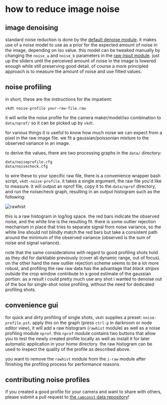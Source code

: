 # how to reduce image noise

## image denoising

standard noise reduction is done by the
[default denoise module](../../../src/pipe/modules/denoise/readme.md).
it makes use of a noise model to use as a prior for the expected amount of
noise in the image, depending on iso value. this model can be tweaked manually
by changing the `noise_a` and `noise_b` parameters in the
[raw input module](../../../src/pipe/modules/i-raw/readme.md).
just up the sliders until the perceived amount of noise in the image is
lowered enough while still preserving good detail.
of course a more principled approach is to measure the amount of noise
and use fitted values.

## noise profiling

in short, these are the instructions for the impatient:

```
vkdt noise-profile your-raw-file.raw
```

it will write the noise profile for the camera maker/model/iso combination to
`data/nprof/` so it can be picked up by `vkdt`.

for various things it is useful to know how much noise we can expect from a
pixel in the raw image file. we fit a gaussian/poissonian mixture to the
observed variance in an image.

to derive the values, there are two processing graphs in the `data/` directory:

```
data/noiseprofile.cfg
data/noisecheck.cfg
```

to wire these to your specific raw file, there is a convenience wrapper bash
script, `vkdt-noise-profile`. it takes a single argument, the raw file
you'd like to measure. it will output an nprof file, copy it to the
`data/nprof` directory, and run the noisecheck graph, resulting in an
output histogram such as the following:

![rawhist](noisehistogram.jpg)

this is a raw histogram in log/log space. the red bars indicate the observed
noise, and the white line is the resulting fit. there is some outlier rejection
mechanism in place that tries to separate signal from noise variance, so the
white line should not blindly match the red bars but take a consistent path
around the minimum of the observed variance (observed is the sum of noise and
signal variance).

note that the same considerations with regard to good profiling shots hold as
they did for darktable previously (cover all dynamic range, out of focus). on
the other hand the new outlier rejection scheme seems to be a lot more robust,
and profiling the raw raw data has the advantage that *black stripes* outside
the crop window contribute to a good estimate of the gaussian portion. as a
result i could pretty much use any shot i wanted to denoise out of the box for
single-shot noise profiling, without the need for dedicated profiling shots.

## convenience gui

for quick and dirty profiling of single shots, `vkdt` supplies a preset:
`noise-profile.pst`. apply this on the graph (press `ctrl-p` in darkroom or
node editor view), it will add a raw histogram (`rawhist` module) as well as a
noise profiling module `nprof`. this `nprof` module contains two buttons
that allow you to test the newly created profile locally as well as install it
for later automatic application in your home directory. the raw histogram
can be used to inspect the quality of the profile as described above.

you want to remove the `rawhist` module from the `i-raw` module after finishing
the profiling process for performance reasons.

## contributing noise profiles

if you created a good profile for your camera and want to share with others,
please submit a pull request to [the `camconst` data repository](https://github.com/hanatos/vkdt-camconst)!
